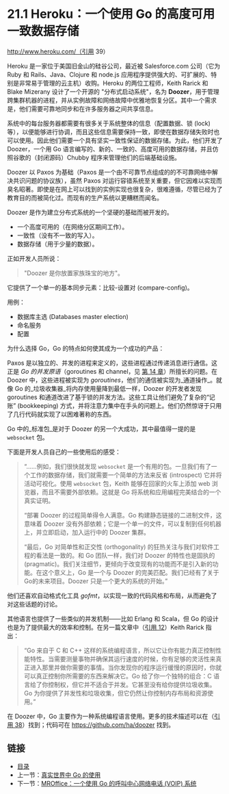 # 21.1 Heroku：一个使用 Go 的高度可用一致数据存储

http://www.heroku.com/（引用 39）

Heroku 是一家位于美国旧金山的硅谷公司，最近被 Salesforce.com 公司（它为 Ruby 和 Rails、Java、Clojure 和 node.js 应用程序提供强大的、可扩展的、特别是非常易于管理的云主机）收购。Heroku 的两位工程师，Keith Rarick 和 Blake Mizerany 设计了一个开源的 "分布式启动系统"，名为 **Doozer**，用于管理跨集群机器的进程，并从实例故障和网络故障中优雅地恢复分区。其中一个需求是，他们需要可靠地同步和在许多服务器之间共享信息。

系统中的每台服务器都需要有很多关于系统整体的信息（配置数据、锁 (lock) 等），以便能够进行协调，而且这些信息需要保持一致，即使在数据存储失败时也可以使用。因此他们需要一个具有坚实一致性保证的数据存储。为此，他们开发了 Doozer，一个用 Go 语言编写的、新的、一致的、高度可用的数据存储，并且仿照谷歌的（封闭源码）Chubby 程序来管理他们的后端基础设施。

Doozer 以 Paxos 为基础（Paxos 是一个由不可靠节点组成的的不可靠网络中解决共识问题的协议族），虽然 Paxos 对运行容错系统至关重要，但它因难以实现而臭名昭著。即使是在网上可以找到的实例实现也很复杂，很难遵循，尽管已经为了教育目的而被简化过。而现有的生产系统以更糟糕而闻名。

Doozer 是作为建立分布式系统的一个坚硬的基础而被开发的。

* 一个高度可用的（在网络分区期间工作）。
* 一致性（没有不一致的写入）。
* 数据存储（用于少量的数据）。

正如开发人员所说：

> "Doozer 是你放置家族珠宝的地方"。

它提供了一个单一的基本同步元素：比较-设置对 (compare-config)。

用例：

* 数据库主选 (Databases master election)
* 命名服务
* 配置

为什么选择 Go，Go 的特点如何使其成为一个成功的产品：

Paxos 是以独立的、并发的进程来定义的，这些进程通过传递消息进行通信。这正是 _Go 的并发原语_（goroutines 和 channel，见 [第 14 章](14.0.md)）所擅长的问题。在 Doozer 中，这些进程被实现为 _goroutines_，他们的通信被实现为_通道操作_。就像 Go 的_垃圾收集器_将内存使用量降到最低一样，Doozer 的开发者发现 goroutines 和通道改进了基于锁的并发方法。这些工具让他们避免了复杂的“记账” (bookkeeping) 方式，并将注意力集中在手头的问题上。他们仍然惊讶于只用了几行代码就实现了以困难著称的东西。

Go 中的_标准包_是对于 Doozer 的另一个大成功，其中最值得一提的是 `websocket` 包。

下面是开发人员自己的一些使用后的感受：

> “……例如，我们很快就发现 `websocket` 是一个有用的包。一旦我们有了一个工作的数据存储，我们就需要一个简单的方法来反省 (introspect) 它并将活动可视化。使用 `websocket` 包，Keith 能够在回家的火车上添加 web 浏览器，而且不需要外部依赖。这就是 Go 将系统和应用编程完美结合的一个真实证明。
>
> “部署 Doozer 的过程简单得令人满意。Go 构建静态链接的二进制文件，这意味着 Doozer 没有外部依赖；它是一个单一的文件，可以复制到任何机器上，并立即启动，加入运行中的 Doozer 集群。
>
> “最后，Go 对简单性和正交性 (orthogonality) 的狂热关注与我们对软件工程的看法是一致的。和 Go 团队一样，我们对 Doozer 的特性也是固执的 (pragmatic)。我们关注细节，更倾向于改变现有的功能而不是引入新的功能。在这个意义上，Go 是一个与 Doozer 的完美匹配。我们已经有了关于 Go的未来项目。Doozer 只是一个更大的系统的开始。”

他们还喜欢自动格式化工具 _gofmt_，以实现一致的代码风格和布局，从而避免了对这些话题的讨论。

其他语言也提供了一些类似的并发机制——比如 Erlang 和 Scala，但 Go 的设计也是为了提供最大的效率和控制。在另一篇文章中（[引用 12](21.1.md)）Keith Rarick 指出：

> “Go 来自于 C 和 C++ 这样的系统编程语言，所以它让你有能力真正控制性能特性。当需要测量事物并确保其运行速度的时候，你有足够的灵活性来真正进入那里并做你需要的事情。当你发现你的程序运行缓慢的原因时，你就可以真正控制你所需要的东西来解决它。Go 给了你一个独特的组合：C 语言给了你控制权，但它并不适合于并发。它甚至没有给你提供垃圾收集。Go 为你提供了并发性和垃圾收集，但它仍然让你控制内存布局和资源使用。”

在 Doozer 中，Go 主要作为一种系统编程语言使用。更多的技术描述可以在（[引用 38](21.1.md)）找到；代码可在 https://github.com/ha/doozer 找到。

## 链接

* [目录](directory.md)
* 上一节：[真实世界中 Go 的使用](21.0.md)
* 下一节：[MROffice：一个使用 Go 的呼叫中心网络电话 (VOIP) 系统](21.2.md)
